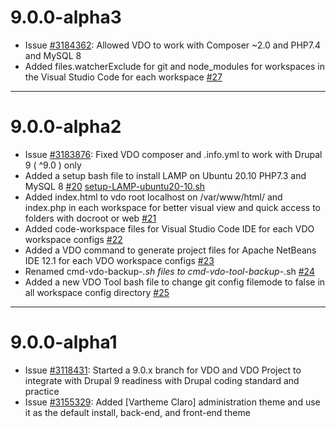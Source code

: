 # 9.0.0-alpha3


* Issue [#3184362](https://www.drupal.org/i/3184362):
                 Allowed VDO to work with Composer ~2.0 and PHP7.4 and MySQL 8
* Added files.watcherExclude for git and node_modules for workspaces in the Visual Studio Code for each workspace [#27](https://github.com/webship/vdo-project/issues/27)


--------------------------------------------------------------------------------

# 9.0.0-alpha2

* Issue [#3183876](https://www.drupal.org/i/3183876):
        Fixed VDO composer and .info.yml to work with Drupal 9 ( ^9.0 ) only
* Added a setup bash file to install LAMP on Ubuntu 20.10 PHP7.3 and MySQL 8
   [#20](https://github.com/webship/vdo-project/issues/20)
   [setup-LAMP-ubuntu20-10.sh](https://github.com/webship/vdo-project/blob/5031d8b5ad8adfdfd31a6ce85ef6a1d29bebcdf2/vdo/scripts/install/setup-LAMP-ubuntu20-10.sh)
* Added index.html to vdo root localhost on /var/www/html/ and index.php in each workspace for better visual view and quick access to folders with docroot or web [#21](https://github.com/webship/vdo-project/issues/21)
* Added code-workspace files for Visual Studio Code IDE for each VDO workspace configs [#22](https://github.com/webship/vdo-project/issues/22)
* Added a VDO command to generate project files for Apache NetBeans IDE 12.1 for each VDO workspace configs [#23](https://github.com/webship/vdo-project/issues/23)
* Renamed cmd-vdo-backup-*.sh files to cmd-vdo-tool-backup-*.sh [#24](https://github.com/webship/vdo-project/issues/24)
* Added a new VDO Tool bash file to change git config filemode to false in all workspace config directory [#25](https://github.com/webship/vdo-project/issues/25)

--------------------------------------------------------------------------------

# 9.0.0-alpha1

* Issue [#3118431](https://www.drupal.org/i/3118431):
        Started a 9.0.x branch for VDO and VDO Project to integrate with
        Drupal 9 readiness with Drupal coding standard and practice
* Issue [#3155329](https://www.drupal.org/i/3155329):
        Added [Vartheme Claro] administration theme and use it as the default
        install, back-end, and front-end theme
